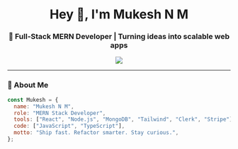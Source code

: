 <h1 align="center">Hey 👋, I'm Mukesh N M</h1>
<h3 align="center">🚀 Full-Stack MERN Developer | Turning ideas into scalable web apps</h3>

<p align="center">
  <a href="https://github.com/MukeshMax04">
    <img src="https://readme-typing-svg.demolab.com?font=Fira+Code&weight=600&size=22&pause=1000&color=1CFDFD&center=true&vCenter=true&width=600&lines=MERN+Stack+Developer;React%20%7C%20Node%20%7C%20MongoDB%20%7C%20Express;Tailwind+CSS+Lover;Clean+Code+%F0%9F%94%A5;Always+learning+something+new!" />
  </a>
</p>

---

### 🧠 About Me

```js
const Mukesh = {
  name: "Mukesh N M",
  role: "MERN Stack Developer",
  tools: ["React", "Node.js", "MongoDB", "Tailwind", "Clerk", "Stripe"],
  code: ["JavaScript", "TypeScript"],
  motto: "Ship fast. Refactor smarter. Stay curious.",
};
